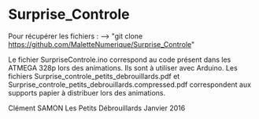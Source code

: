 
# Surprise_Controle

Pour récupérer les fichiers : 
	--> "git clone https://github.com/MaletteNumerique/Surprise_Controle"

Le fichier SurpriseControle.ino correspond au code présent dans les ATMEGA 328p lors des animations. Ils sont à utiliser avec Arduino.
Les fichiers Surprise_controle_petits_debrouillards.pdf et Surprise_controle_petits_debrouillards.compressed.pdf correspondent aux supports papier à distribuer lors des animations.




Clément SAMON
Les Petits Débrouillards
Janvier 2016
